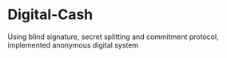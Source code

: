 # Digital-Cash
Using blind signature, secret splitting and commitment protocol, implemented anonymous digital system
